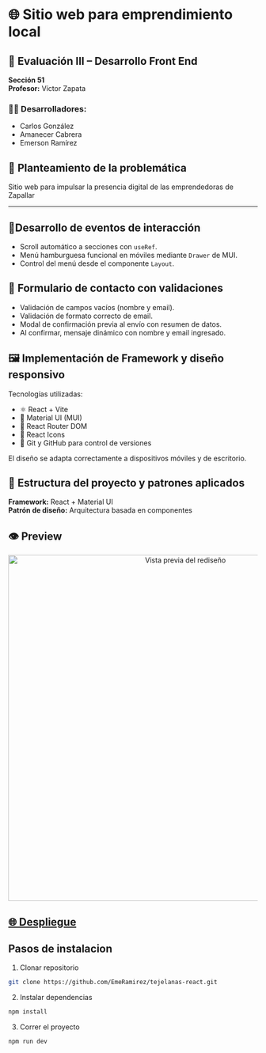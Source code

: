 # 🌐 Sitio web para emprendimiento local

## 🧪 Evaluación III – Desarrollo Front End  
**Sección 51**  
**Profesor:** Víctor Zapata  

### 👨‍💻 Desarrolladores:
- Carlos González  
- Amanecer Cabrera  
- Emerson Ramírez  


## 🧠 Planteamiento de la problemática

Sitio web para impulsar la presencia digital de las emprendedoras de Zapallar

---

## 🧩Desarrollo de eventos de interacción

- Scroll automático a secciones con `useRef`.
- Menú hamburguesa funcional en móviles mediante `Drawer` de MUI.
- Control del menú desde el componente `Layout`.


## 📝  Formulario de contacto con validaciones  

- Validación de campos vacíos (nombre y email).
- Validación de formato correcto de email.
- Modal de confirmación previa al envío con resumen de datos.
- Al confirmar, mensaje dinámico con nombre y email ingresado.


## 🖼️  Implementación de Framework y diseño responsivo

Tecnologías utilizadas:
- ⚛️ React + Vite
- 💄 Material UI (MUI)
- 🧭 React Router DOM
- 🎨 React Icons
- 🧪 Git y GitHub para control de versiones

El diseño se adapta correctamente a dispositivos móviles y de escritorio.


## 🧱 Estructura del proyecto y patrones aplicados

**Framework:** React + Material UI  
**Patrón de diseño:** Arquitectura basada en componentes  

## 👁️ Preview
<p align="center">
  <img src="src/assets/images/xxxxx" alt="Vista previa del rediseño" width="700">
</p>



## <a href='https://xxxxxx'>🌐 Despliegue<a>

## Pasos de instalacion

1. Clonar repositorio
```bash
git clone https://github.com/EmeRamirez/tejelanas-react.git
```

2. Instalar dependencias
```bash
npm install
```

3. Correr el proyecto
```bash
npm run dev
```
